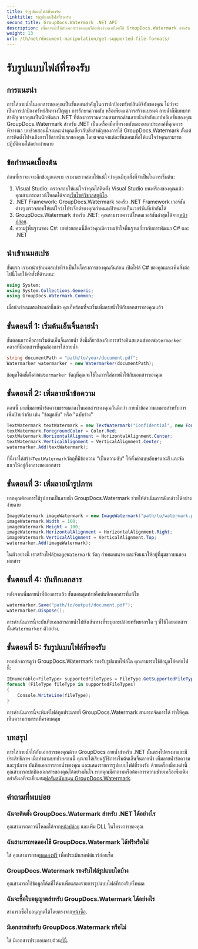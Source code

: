 ```yaml
---
title: รับรูปแบบไฟล์ที่รองรับ
linktitle: รับรูปแบบไฟล์ที่รองรับ
second_title: GroupDocs.Watermark .NET API
description: เพิ่มลายน้ำให้กับเอกสารของคุณได้อย่างง่ายดายโดยใช้ GroupDocs.Watermark สำหรับ .NET ปฏิบัติตามคำแนะนำทีละขั้นตอนที่ครอบคลุมของเราเพื่อปกป้องทรัพย์สินดิจิทัลของคุณ
weight: 13
url: /th/net/document-manipulation/get-supported-file-formats/
---
```


# รับรูปแบบไฟล์ที่รองรับ

## การแนะนำ
การใส่ลายน้ำในเอกสารของคุณเป็นขั้นตอนสำคัญในการปกป้องทรัพย์สินดิจิทัลของคุณ ไม่ว่าจะเป็นการปกป้องทรัพย์สินทางปัญญา การรักษาความลับ หรือเพียงแค่การสร้างแบรนด์ ลายน้ำก็มีบทบาทสำคัญ หากคุณเป็นนักพัฒนา .NET ที่ต้องการรวมความสามารถด้านลายน้ำเข้ากับแอปพลิเคชันของคุณ GroupDocs.Watermark สำหรับ .NET เป็นเครื่องมือที่ทรงพลังและอเนกประสงค์ที่คุณควรพิจารณา บทช่วยสอนนี้จะแนะนำคุณเกี่ยวกับสิ่งสำคัญของการใช้ GroupDocs.Watermark ตั้งแต่การติดตั้งไปจนถึงการใช้ลายน้ำแรกของคุณ โดยแจกแจงแต่ละขั้นตอนเพื่อให้แน่ใจว่าคุณสามารถปฏิบัติตามได้อย่างง่ายดาย
## ข้อกำหนดเบื้องต้น
ก่อนที่เราจะเจาะลึกข้อมูลเฉพาะ เรามาตรวจสอบให้แน่ใจว่าคุณมีทุกสิ่งที่จำเป็นในการเริ่มต้น:
1.  Visual Studio: ตรวจสอบให้แน่ใจว่าคุณได้ติดตั้ง Visual Studio บนเครื่องของคุณแล้ว คุณสามารถดาวน์โหลดได้จาก[เว็บไซต์วิชวลสตูดิโอ](https://visualstudio.microsoft.com/).
2. .NET Framework: GroupDocs.Watermark รองรับ .NET Framework เวอร์ชันต่างๆ ตรวจสอบให้แน่ใจว่าโปรเจ็กต์ของคุณกำหนดเป้าหมายเป็นเวอร์ชันที่เข้ากันได้
3. GroupDocs.Watermark สำหรับ .NET: คุณสามารถดาวน์โหลดเวอร์ชันล่าสุดได้จาก[หน้าปล่อย](https://releases.groupdocs.com/Watermark/net/).
4. ความรู้พื้นฐานของ C#: บทช่วยสอนนี้ถือว่าคุณมีความเข้าใจพื้นฐานเกี่ยวกับการพัฒนา C# และ .NET
## นำเข้าเนมสเปซ
ขั้นแรก เรามานำเข้าเนมสเปซที่จำเป็นในโครงการของคุณกันก่อน เปิดไฟล์ C# ของคุณและเพิ่มสิ่งต่อไปนี้โดยใช้คำสั่งที่ด้านบน:
```csharp
using System;
using System.Collections.Generic;
using GroupDocs.Watermark.Common;
```
เมื่อนำเข้าเนมสเปซเหล่านี้แล้ว คุณก็พร้อมที่จะเริ่มเพิ่มลายน้ำให้กับเอกสารของคุณแล้ว

## ขั้นตอนที่ 1: เริ่มต้นเอ็นจิ้นลายน้ำ
 ขั้นตอนแรกคือการเริ่มต้นเอ็นจิ้นลายน้ำ สิ่งนี้เกี่ยวข้องกับการสร้างอินสแตนซ์ของ`Watermarker` คลาสที่มีเอกสารที่คุณต้องการใส่ลายน้ำ
```csharp
string documentPath = "path/to/your/document.pdf";
Watermarker watermarker = new Watermarker(documentPath);
```
 ข้อมูลโค้ดนี้ตั้งค่า`Watermarker` วัตถุที่คุณจะใช้ในการใส่ลายน้ำให้กับเอกสารของคุณ
## ขั้นตอนที่ 2: เพิ่มลายน้ำข้อความ
ตอนนี้ มาเพิ่มลายน้ำข้อความธรรมดาลงในเอกสารของคุณกันดีกว่า ลายน้ำข้อความเหมาะสำหรับการเพิ่มป้ายกำกับ เช่น "ข้อมูลลับ" หรือ "ฉบับร่าง"
```csharp
TextWatermark textWatermark = new TextWatermark("Confidential", new Font("Arial", 36));
textWatermark.ForegroundColor = Color.Red;
textWatermark.HorizontalAlignment = HorizontalAlignment.Center;
textWatermark.VerticalAlignment = VerticalAlignment.Center;
watermarker.Add(textWatermark);
```
 ที่นี่เราได้สร้าง`TextWatermark`วัตถุที่มีข้อความ "เป็นความลับ" ให้ตั้งค่าแบบอักษรและสี และจัดแนวให้อยู่กึ่งกลางของเอกสาร
## ขั้นตอนที่ 3: เพิ่มลายน้ำรูปภาพ
หากคุณต้องการใช้รูปภาพเป็นลายน้ำ GroupDocs.Watermark ช่วยให้ดำเนินการดังกล่าวได้อย่างง่ายดาย
```csharp
ImageWatermark imageWatermark = new ImageWatermark("path/to/watermark.png");
imageWatermark.Width = 100;
imageWatermark.Height = 100;
imageWatermark.HorizontalAlignment = HorizontalAlignment.Right;
imageWatermark.VerticalAlignment = VerticalAlignment.Top;
watermarker.Add(imageWatermark);
```
 ในตัวอย่างนี้ เราสร้างไฟล์`ImageWatermark` วัตถุ กำหนดขนาด และจัดแนวให้อยู่ที่มุมขวาบนของเอกสาร
## ขั้นตอนที่ 4: บันทึกเอกสาร
หลังจากเพิ่มลายน้ำที่ต้องการแล้ว ขั้นตอนสุดท้ายคือบันทึกเอกสารที่แก้ไข
```csharp
watermarker.Save("path/to/output/document.pdf");
watermarker.Dispose();
```
 การดำเนินการนี้จะบันทึกเอกสารลายน้ำไปยังเส้นทางที่ระบุและปล่อยทรัพยากรใด ๆ ที่ใช้โดยเอกสารนั้น`Watermarker` ตัวอย่าง.
## ขั้นตอนที่ 5: รับรูปแบบไฟล์ที่รองรับ
หากต้องการดูว่า GroupDocs.Watermark รองรับรูปแบบไฟล์ใด คุณสามารถใช้ข้อมูลโค้ดต่อไปนี้:
```csharp
IEnumerable<FileType> supportedFileTypes = FileType.GetSupportedFileTypes();
foreach (FileType fileType in supportedFileTypes)
{
    Console.WriteLine(fileType);
}
```
การดำเนินการนี้จะพิมพ์ไฟล์ทุกประเภทที่ GroupDocs.Watermark สามารถจัดการได้ ทำให้คุณเห็นความสามารถที่ครอบคลุม
## บทสรุป
การใส่ลายน้ำให้กับเอกสารของคุณด้วย GroupDocs ลายน้ำสำหรับ .NET นั้นตรงไปตรงมาและมีประสิทธิภาพ เมื่อทำตามบทช่วยสอนนี้ คุณจะได้เรียนรู้วิธีการเริ่มต้นเอ็นจิ้นลายน้ำ เพิ่มลายน้ำข้อความและรูปภาพ บันทึกเอกสารลายน้ำของคุณ และแสดงรายการรูปแบบไฟล์ที่รองรับ ด้วยเครื่องมือเหล่านี้ คุณสามารถปกป้องเอกสารของคุณได้อย่างมั่นใจ
 หากคุณมีคำถามหรือต้องการความช่วยเหลือเพิ่มเติม อย่าลังเลที่จะเยี่ยมชม[ฟอรัมสนับสนุน GroupDocs.Watermark](https://forum.groupdocs.com/c/watermark/19).
## คำถามที่พบบ่อย
### ฉันจะติดตั้ง GroupDocs.Watermark สำหรับ .NET ได้อย่างไร
 คุณสามารถดาวน์โหลดได้จาก[หน้าปล่อย](https://releases.groupdocs.com/Watermark/net/) และเพิ่ม DLL ในโครงการของคุณ
### ฉันสามารถทดลองใช้ GroupDocs.Watermark ได้ฟรีหรือไม่
 ใช่ คุณสามารถขอ[ทดลองฟรี](https://releases.groupdocs.com/) เพื่อประเมินซอฟต์แวร์ก่อนซื้อ
### GroupDocs.Watermark รองรับไฟล์รูปแบบใดบ้าง
คุณสามารถใช้ข้อมูลโค้ดที่ให้มาเพื่อแสดงรายการรูปแบบไฟล์ที่รองรับทั้งหมด
### ฉันจะซื้อใบอนุญาตสำหรับ GroupDocs.Watermark ได้อย่างไร
 สามารถซื้อใบอนุญาตได้โดยตรงจาก[หน้าซื้อ](https://purchase.groupdocs.com/buy).
### มีเอกสารสำหรับ GroupDocs.Watermark หรือไม่
 ใช่ มีเอกสารประกอบครบถ้วน[ที่นี่](https://tutorials.groupdocs.com/Watermark/net/).